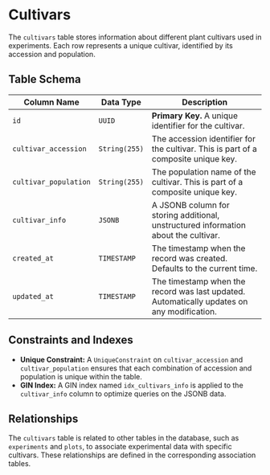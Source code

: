 # Cultivars

The `cultivars` table stores information about different plant cultivars used in experiments. Each row represents a unique cultivar, identified by its accession and population.

## Table Schema

| Column Name           | Data Type      | Description                                                                                      |
| --------------------- | -------------- | ------------------------------------------------------------------------------------------------ |
| `id`                  | `UUID`         | **Primary Key.** A unique identifier for the cultivar.                                           |
| `cultivar_accession`  | `String(255)`  | The accession identifier for the cultivar. This is part of a composite unique key.               |
| `cultivar_population` | `String(255)`  | The population name of the cultivar. This is part of a composite unique key.                     |
| `cultivar_info`       | `JSONB`        | A JSONB column for storing additional, unstructured information about the cultivar.              |
| `created_at`          | `TIMESTAMP`    | The timestamp when the record was created. Defaults to the current time.                         |
| `updated_at`          | `TIMESTAMP`    | The timestamp when the record was last updated. Automatically updates on any modification.       |

## Constraints and Indexes

- **Unique Constraint:** A `UniqueConstraint` on `cultivar_accession` and `cultivar_population` ensures that each combination of accession and population is unique within the table.
- **GIN Index:** A GIN index named `idx_cultivars_info` is applied to the `cultivar_info` column to optimize queries on the JSONB data.

## Relationships

The `cultivars` table is related to other tables in the database, such as `experiments` and `plots`, to associate experimental data with specific cultivars. These relationships are defined in the corresponding association tables.
